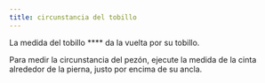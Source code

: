 ```yaml
---
title: circunstancia del tobillo
---
```


La medida del tobillo **** da la vuelta por su tobillo.

Para medir la circunstancia del pezón, ejecute la medida de la cinta alrededor de la pierna, justo por encima de su ancla.

